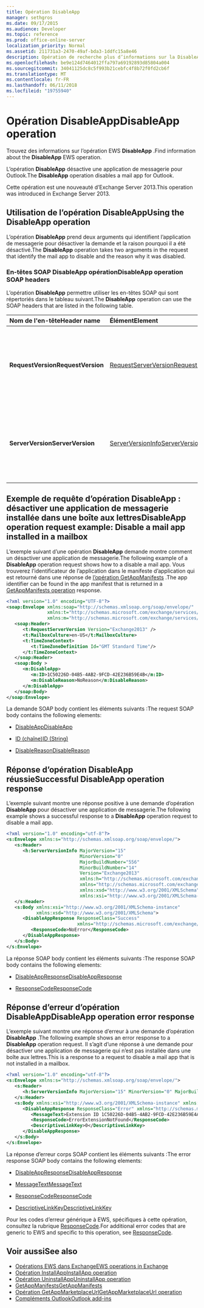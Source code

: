 ```yaml
---
title: Opération DisableApp
manager: sethgros
ms.date: 09/17/2015
ms.audience: Developer
ms.topic: reference
ms.prod: office-online-server
localization_priority: Normal
ms.assetid: 211731a3-2470-49af-bda3-1ddfc15a8e46
description: Opération de recherche plus d’informations sur la DisableApp EWS.
ms.openlocfilehash: be9e124d7464012ffa797a69192893d85804a004
ms.sourcegitcommit: 34041125dc8c5f993b21cebfc4f8b72f0fd2cb6f
ms.translationtype: MT
ms.contentlocale: fr-FR
ms.lasthandoff: 06/11/2018
ms.locfileid: "19755940"
---
```

# <a name="disableapp-operation"></a><span data-ttu-id="6b819-103">Opération DisableApp</span><span class="sxs-lookup"><span data-stu-id="6b819-103">DisableApp operation</span></span>

<span data-ttu-id="6b819-104">Trouvez des informations sur l’opération EWS **DisableApp** .</span><span class="sxs-lookup"><span data-stu-id="6b819-104">Find information about the **DisableApp** EWS operation.</span></span> 
  
<span data-ttu-id="6b819-105">L’opération **DisableApp** désactive une application de messagerie pour Outlook.</span><span class="sxs-lookup"><span data-stu-id="6b819-105">The **DisableApp** operation disables a mail app for Outlook.</span></span> 
  
<span data-ttu-id="6b819-106">Cette opération est une nouveauté d’Exchange Server 2013.</span><span class="sxs-lookup"><span data-stu-id="6b819-106">This operation was introduced in Exchange Server 2013.</span></span>
  
## <a name="using-the-disableapp-operation"></a><span data-ttu-id="6b819-107">Utilisation de l’opération DisableApp</span><span class="sxs-lookup"><span data-stu-id="6b819-107">Using the DisableApp operation</span></span>

<span data-ttu-id="6b819-108">L’opération **DisableApp** prend deux arguments qui identifient l’application de messagerie pour désactiver la demande et la raison pourquoi il a été désactivé.</span><span class="sxs-lookup"><span data-stu-id="6b819-108">The **DisableApp** operation takes two arguments in the request that identify the mail app to disable and the reason why it was disabled.</span></span> 
  
### <a name="disableapp-operation-soap-headers"></a><span data-ttu-id="6b819-109">En-têtes SOAP DisableApp opération</span><span class="sxs-lookup"><span data-stu-id="6b819-109">DisableApp operation SOAP headers</span></span>

<span data-ttu-id="6b819-110">L’opération **DisableApp** permettre utiliser les en-têtes SOAP qui sont répertoriés dans le tableau suivant.</span><span class="sxs-lookup"><span data-stu-id="6b819-110">The **DisableApp** operation can use the SOAP headers that are listed in the following table.</span></span> 
  
|<span data-ttu-id="6b819-111">**Nom de l'en-tête**</span><span class="sxs-lookup"><span data-stu-id="6b819-111">**Header name**</span></span>|<span data-ttu-id="6b819-112">**Élément**</span><span class="sxs-lookup"><span data-stu-id="6b819-112">**Element**</span></span>|<span data-ttu-id="6b819-113">**Description**</span><span class="sxs-lookup"><span data-stu-id="6b819-113">**Description**</span></span>|
|:-----|:-----|:-----|
|<span data-ttu-id="6b819-114">**RequestVersion**</span><span class="sxs-lookup"><span data-stu-id="6b819-114">**RequestVersion**</span></span> <br/> |[<span data-ttu-id="6b819-115">RequestServerVersion</span><span class="sxs-lookup"><span data-stu-id="6b819-115">RequestServerVersion</span></span>](requestserverversion.md) <br/> |<span data-ttu-id="6b819-116">Identifie la version du schéma pour la requête d’opération.</span><span class="sxs-lookup"><span data-stu-id="6b819-116">Identifies the schema version for the operation request.</span></span> <span data-ttu-id="6b819-117">Cet en-tête est applicable à une demande.</span><span class="sxs-lookup"><span data-stu-id="6b819-117">This header is applicable to a request.</span></span>  <br/> |
|<span data-ttu-id="6b819-118">**ServerVersion**</span><span class="sxs-lookup"><span data-stu-id="6b819-118">**ServerVersion**</span></span> <br/> |[<span data-ttu-id="6b819-119">ServerVersionInfo</span><span class="sxs-lookup"><span data-stu-id="6b819-119">ServerVersionInfo</span></span>](serverversioninfo.md) <br/> |<span data-ttu-id="6b819-120">Identifie la version du serveur qui a répondu à la demande.</span><span class="sxs-lookup"><span data-stu-id="6b819-120">Identifies the version of the server that responded to the request.</span></span> <span data-ttu-id="6b819-121">Cet en-tête est applicable à une réponse.</span><span class="sxs-lookup"><span data-stu-id="6b819-121">This header is applicable to a response.</span></span>  <br/> |
   
## <a name="disableapp-operation-request-example-disable-a-mail-app-installed-in-a-mailbox"></a><span data-ttu-id="6b819-122">Exemple de requête d’opération DisableApp : désactiver une application de messagerie installée dans une boîte aux lettres</span><span class="sxs-lookup"><span data-stu-id="6b819-122">DisableApp operation request example: Disable a mail app installed in a mailbox</span></span>

<span data-ttu-id="6b819-123">L’exemple suivant d’une opération **DisableApp** demande montre comment un désactiver une application de messagerie.</span><span class="sxs-lookup"><span data-stu-id="6b819-123">The following example of a **DisableApp** operation request shows how to a disable a mail app.</span></span> <span data-ttu-id="6b819-124">Vous trouverez l’identificateur de l’application dans le manifeste d’application qui est retourné dans une réponse de [l’opération GetAppManifests](getappmanifests-operation.md) .</span><span class="sxs-lookup"><span data-stu-id="6b819-124">The app identifier can be found in the app manifest that is returned in a [GetAppManifests operation](getappmanifests-operation.md) response.</span></span> 
  
```XML
<?xml version="1.0" encoding="UTF-8"?>
<soap:Envelope xmlns:soap="http://schemas.xmlsoap.org/soap/envelope/"
               xmlns:t="http://schemas.microsoft.com/exchange/services/2006/types"
               xmlns:m="http://schemas.microsoft.com/exchange/services/2006/messages">
   <soap:Header>
      <t:RequestServerVersion Version="Exchange2013" />
      <t:MailboxCulture>en-US</t:MailboxCulture>
      <t:TimeZoneContext>
         <t:TimeZoneDefinition Id="GMT Standard Time"/>
      </t:TimeZoneContext>
   </soap:Header>
   <soap:Body >
      <m:DisableApp>
         <m:ID>1C50226D-04B5-4AB2-9FCD-42E236B59E4B</m:ID>
         <m:DisableReason>NoReason</m:DisableReason>
      </m:DisableApp>
   </soap:Body>
</soap:Envelope>
```

<span data-ttu-id="6b819-125">La demande SOAP body contient les éléments suivants :</span><span class="sxs-lookup"><span data-stu-id="6b819-125">The request SOAP body contains the following elements:</span></span>
  
- [<span data-ttu-id="6b819-126">DisableApp</span><span class="sxs-lookup"><span data-stu-id="6b819-126">DisableApp</span></span>](disableapp.md)
    
- [<span data-ttu-id="6b819-127">ID (chaîne)</span><span class="sxs-lookup"><span data-stu-id="6b819-127">ID (String)</span></span>](id-string.md)
    
- [<span data-ttu-id="6b819-128">DisableReason</span><span class="sxs-lookup"><span data-stu-id="6b819-128">DisableReason</span></span>](disablereason.md)
    
## <a name="successful-disableapp-operation-response"></a><span data-ttu-id="6b819-129">Réponse d’opération DisableApp réussie</span><span class="sxs-lookup"><span data-stu-id="6b819-129">Successful DisableApp operation response</span></span>

<span data-ttu-id="6b819-130">L’exemple suivant montre une réponse positive à une demande d’opération **DisableApp** pour désactiver une application de messagerie.</span><span class="sxs-lookup"><span data-stu-id="6b819-130">The following example shows a successful response to a **DisableApp** operation request to disable a mail app.</span></span> 
  
```XML
<?xml version="1.0" encoding="utf-8"?>
<s:Envelope xmlns:s="http://schemas.xmlsoap.org/soap/envelope/">
   <s:Header>
      <h:ServerVersionInfo MajorVersion="15" 
                           MinorVersion="0" 
                           MajorBuildNumber="556" 
                           MinorBuildNumber="14" 
                           Version="Exchange2013" 
                           xmlns:h="http://schemas.microsoft.com/exchange/services/2006/types" 
                           xmlns="http://schemas.microsoft.com/exchange/services/2006/types" 
                           xmlns:xsd="http://www.w3.org/2001/XMLSchema" 
                           xmlns:xsi="http://www.w3.org/2001/XMLSchema-instance"/>
   </s:Header>
   <s:Body xmlns:xsi="http://www.w3.org/2001/XMLSchema-instance" 
           xmlns:xsd="http://www.w3.org/2001/XMLSchema">
      <DisableAppResponse ResponseClass="Success" 
                          xmlns="http://schemas.microsoft.com/exchange/services/2006/messages">
         <ResponseCode>NoError</ResponseCode>
      </DisableAppResponse>
   </s:Body>
</s:Envelope>
```

<span data-ttu-id="6b819-131">La réponse SOAP body contient les éléments suivants :</span><span class="sxs-lookup"><span data-stu-id="6b819-131">The response SOAP body contains the following elements:</span></span>
  
- [<span data-ttu-id="6b819-132">DisableAppResponse</span><span class="sxs-lookup"><span data-stu-id="6b819-132">DisableAppResponse</span></span>](disableappresponse.md)
    
- [<span data-ttu-id="6b819-133">ResponseCode</span><span class="sxs-lookup"><span data-stu-id="6b819-133">ResponseCode</span></span>](responsecode.md)
    
## <a name="disableapp-operation-error-response"></a><span data-ttu-id="6b819-134">Réponse d’erreur d’opération DisableApp</span><span class="sxs-lookup"><span data-stu-id="6b819-134">DisableApp operation error response</span></span>

<span data-ttu-id="6b819-135">L’exemple suivant montre une réponse d’erreur à une demande d’opération **DisableApp** .</span><span class="sxs-lookup"><span data-stu-id="6b819-135">The following example shows an error response to a **DisableApp** operation request.</span></span> <span data-ttu-id="6b819-136">Il s’agit d’une réponse à une demande pour désactiver une application de messagerie qui n’est pas installée dans une boîte aux lettres.</span><span class="sxs-lookup"><span data-stu-id="6b819-136">This is a response to a request to disable a mail app that is not installed in a mailbox.</span></span> 
  
```XML
<?xml version="1.0" encoding="utf-8"?>
<s:Envelope xmlns:s="http://schemas.xmlsoap.org/soap/envelope/">
   <s:Header>
      <h:ServerVersionInfo MajorVersion="15" MinorVersion="0" MajorBuildNumber="556" MinorBuildNumber="14" Version="Exchange2013" xmlns:h="http://schemas.microsoft.com/exchange/services/2006/types" xmlns="http://schemas.microsoft.com/exchange/services/2006/types" xmlns:xsd="http://www.w3.org/2001/XMLSchema" xmlns:xsi="http://www.w3.org/2001/XMLSchema-instance"/>
   </s:Header>
   <s:Body xmlns:xsi="http://www.w3.org/2001/XMLSchema-instance" xmlns:xsd="http://www.w3.org/2001/XMLSchema">
      <DisableAppResponse ResponseClass="Error" xmlns="http://schemas.microsoft.com/exchange/services/2006/messages">
         <MessageText>Extension ID 1C50226D-04B5-4AB2-9FCD-42E236B59E4A can't be found.</MessageText>
         <ResponseCode>ErrorExtensionNotFound</ResponseCode>
         <DescriptiveLinkKey>0</DescriptiveLinkKey>
      </DisableAppResponse>
   </s:Body>
</s:Envelope>
```

<span data-ttu-id="6b819-137">La réponse d’erreur corps SOAP contient les éléments suivants :</span><span class="sxs-lookup"><span data-stu-id="6b819-137">The error response SOAP body contains the following elements:</span></span>
  
- [<span data-ttu-id="6b819-138">DisableAppResponse</span><span class="sxs-lookup"><span data-stu-id="6b819-138">DisableAppResponse</span></span>](disableappresponse.md)
    
- [<span data-ttu-id="6b819-139">MessageText</span><span class="sxs-lookup"><span data-stu-id="6b819-139">MessageText</span></span>](messagetext.md)
    
- [<span data-ttu-id="6b819-140">ResponseCode</span><span class="sxs-lookup"><span data-stu-id="6b819-140">ResponseCode</span></span>](responsecode.md)
    
- [<span data-ttu-id="6b819-141">DescriptiveLinkKey</span><span class="sxs-lookup"><span data-stu-id="6b819-141">DescriptiveLinkKey</span></span>](descriptivelinkkey.md)
    
<span data-ttu-id="6b819-142">Pour les codes d’erreur générique à EWS, spécifiques à cette opération, consultez la rubrique [ResponseCode](responsecode.md).</span><span class="sxs-lookup"><span data-stu-id="6b819-142">For additional error codes that are generic to EWS and specific to this operation, see [ResponseCode](responsecode.md).</span></span>
  
## <a name="see-also"></a><span data-ttu-id="6b819-143">Voir aussi</span><span class="sxs-lookup"><span data-stu-id="6b819-143">See also</span></span>

- [<span data-ttu-id="6b819-144">Opérations EWS dans Exchange</span><span class="sxs-lookup"><span data-stu-id="6b819-144">EWS operations in Exchange</span></span>](ews-operations-in-exchange.md)   
- [<span data-ttu-id="6b819-145">Opération InstallApp</span><span class="sxs-lookup"><span data-stu-id="6b819-145">InstallApp operation</span></span>](installapp-operation.md)   
- [<span data-ttu-id="6b819-146">Opération UninstallApp</span><span class="sxs-lookup"><span data-stu-id="6b819-146">UninstallApp operation</span></span>](uninstallapp-operation.md)   
- [<span data-ttu-id="6b819-147">GetAppManifests</span><span class="sxs-lookup"><span data-stu-id="6b819-147">GetAppManifests</span></span>](getappmanifests.md)   
- [<span data-ttu-id="6b819-148">Opération GetAppMarketplaceUrl</span><span class="sxs-lookup"><span data-stu-id="6b819-148">GetAppMarketplaceUrl operation</span></span>](getappmarketplaceurl-operation.md)   
- [<span data-ttu-id="6b819-149">Compléments Outlook</span><span class="sxs-lookup"><span data-stu-id="6b819-149">Outlook add-ins</span></span>](http://msdn.microsoft.com/library/71e64bc9-e347-4f5d-8948-0a47b5dd93e6%28Office.15%29.aspx)
    

